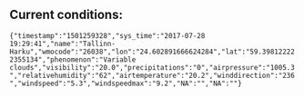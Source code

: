 ## Current conditions: 
 ``` {"timestamp":"1501259328","sys_time":"2017-07-28 19:29:41","name":"Tallinn-Harku","wmocode":"26038","lon":"24.602891666624284","lat":"59.398122222355134","phenomenon":"Variable clouds","visibility":"20.0","precipitations":"0","airpressure":"1005.3","relativehumidity":"62","airtemperature":"20.2","winddirection":"236","windspeed":"5.3","windspeedmax":"9.2","NA":"","NA":""} ```
